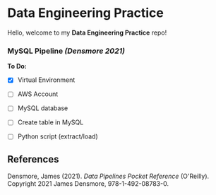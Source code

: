 # Data Engineering Practice

Hello, welcome to my **Data Engineering Practice** repo!

### MySQL Pipeline *(Densmore 2021)*
**To Do:**
- [x] Virtual Environment
- [ ] AWS Account
- [ ] MySQL database
- [ ] Create table in MySQL
- [ ] Python script (extract/load)


## References
Densmore, James (2021). *Data Pipelines Pocket Reference* (O'Reilly). Copyright 2021 James Densmore, 978-1-492-08783-0.

